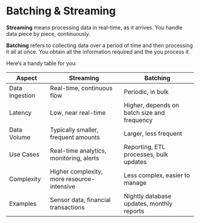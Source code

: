 # Batching & Streaming

**Streaming** means processing data in real-time, as it arrives. You handle data piece by piece, continuously.

**Batching** refers to collecting data over a period of time and then processing it all at once. You obtain all the information required and the you process it.

Here’s a handy table for you:

| Aspect | Streaming | Batching |
| --- | --- | --- |
| Data Ingestion | Real-time, continuous flow | Periodic, in bulk |
| Latency | Low, near real-time | Higher, depends on batch size and frequency |
| Data Volume | Typically smaller, frequent amounts | Larger, less frequent |
| Use Cases | Real-time analytics, monitoring, alerts | Reporting, ETL processes, bulk updates |
| Complexity | Higher complexity, more resource-intensive | Less complex, easier to manage |
| Examples | Sensor data, financial transactions | Nightly database updates, monthly reports |
